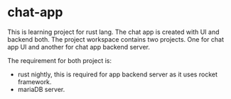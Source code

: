 # chat-app
This is learning project for rust lang. The chat app is created with UI and backend both.
The project workspace contains two projects. One for chat app UI and another for chat app backend server.

The requirement for both project is:
- rust nightly, this is required for app backend server as it uses rocket framework.
- mariaDB server.
